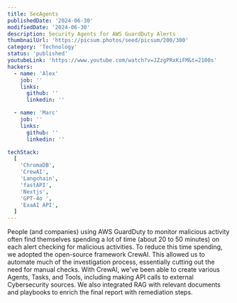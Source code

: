 ```yaml
---
title: SecAgents
publishedDate: '2024-06-30'
modifiedDate: '2024-06-30'
description: Security Agents for AWS GuardDuty Alerts
thumbnailUrl: 'https://picsum.photos/seed/picsum/200/300'
category: 'Technology'
status: 'published'
youtubeLink: 'https://www.youtube.com/watch?v=JZzgPRxKiFM&t=2100s'
hackers:
  - name: 'Alex'
    job: ''
    links:
      github: ''
      linkedin: ''

  - name: 'Marc'
    job: ''
    links:
      github: ''
      linkedin: ''

techStack:
  [
    'ChromaDB',
    'CrewAI',
    'Langchain',
    'fastAPI',
    'Nextjs',
    'GPT-4o ',
    'ExaAI API',
  ]
---
```


People (and companies) using AWS GuardDuty to monitor malicious activity often find themselves spending a lot of time (about 20 to 50 minutes) on each alert checking for malicious activities. To reduce this time spending, we adopted the open-source framework CrewAI. This allowed us to automate much of the investigation process, essentially cutting out the need for manual checks. With CrewAI, we've been able to create various Agents, Tasks, and Tools, including making API calls to external Cybersecurity sources. We also integrated RAG with relevant documents and playbooks to enrich the final report with remediation steps.

<YouTube id="JZzgPRxKiFM" timestamp="2100" thumbnail="https://picsum.photos/seed/picsum/200/300"/>
